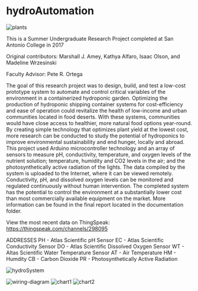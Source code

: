 # hydroAutomation

![plants](https://user-images.githubusercontent.com/24355731/29591109-ac4c0f20-8762-11e7-80c6-abf0c91c7b5a.jpg)

This is a Summer Undergraduate Research Project completed at San Antonio College in 2017

Original contributors:
Marshall J. Amey,
Kathya Alfaro,
Isaac Olson,
and Madeline Wrzesinski

Faculty Advisor:
Pete R. Ortega

The goal of this research project was to design, build, and test a low-cost prototype system to automate and control critical variables of the environment in a containerized hydroponic garden. Optimizing the production of hydroponic shipping container systems for cost-efficiency and ease of operation could revitalize the health of low-income and urban communities located in food deserts. With these systems, communities would have close access to healthier, more natural food options year-round.  By creating simple technology that optimizes plant yield at the lowest cost, more research can be conducted to study the potential of hydroponics to improve environmental sustainability and end hunger, locally and abroad.  This project used Arduino microcontroller technology and an array of sensors to measure pH, conductivity, temperature, and oxygen levels of the nutrient solution; temperature, humidity and CO2 levels in the air; and the photosynthetically active radiation of the lights. The data compiled by the system is uploaded to the Internet, where it can be viewed remotely.  Conductivity, pH, and dissolved oxygen levels can be monitored and regulated continuously without human intervention. The completed system has the potential to control the environment at a substantially lower cost than most commercially available equipment on the market.  More information can be found in the final report located in the documentation folder.

View the most recent data on ThingSpeak: https://thingspeak.com/channels/298095

ADDRESSES
PH - Atlas Scientific pH Sensor
EC - Atlas Scientific Conductivity Sensor
DO - Atlas Scientific Dissolved Oxygen Sensor
WT - Altas Scientific Water Temperature Sensor
AT - Air Temperature
HM - Humdity
CB - Carbon Dioxide
PR - Photosynthetically Active Radiation

![hydroSystem](https://user-images.githubusercontent.com/24355731/29591133-c6ec196a-8762-11e7-983a-4e89e0cf747d.JPG)

![wiring-diagram](https://user-images.githubusercontent.com/24355731/27982105-e6b00328-635f-11e7-8721-fe0cd6cad272.JPG)
![chart1](https://user-images.githubusercontent.com/24355731/29590969-1c44d178-8762-11e7-8570-320660e3b8bf.JPG)
![chart2](https://user-images.githubusercontent.com/24355731/29590968-1c3f2764-8762-11e7-8261-abe31f88a43c.JPG)
